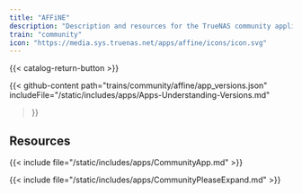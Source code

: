```yaml
---
title: "AFFiNE"
description: "Description and resources for the TrueNAS community application called AFFiNE."
train: "community"
icon: "https://media.sys.truenas.net/apps/affine/icons/icon.svg"
---
```


{{< catalog-return-button >}}

{{< github-content 
    path="trains/community/affine/app_versions.json"
    includeFile="/static/includes/apps/Apps-Understanding-Versions.md"
>}}

## Resources

{{< include file="/static/includes/apps/CommunityApp.md" >}}

{{< include file="/static/includes/apps/CommunityPleaseExpand.md" >}}
